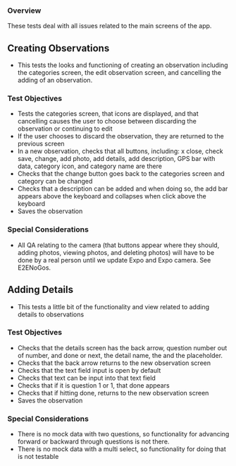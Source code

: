 ### Overview

These tests deal with all issues related to the main screens of the app.

## Creating Observations

- This tests the looks and functioning of creating an observation including the categories screen, the edit observation screen, and cancelling the adding of an observation.

### Test Objectives

- Tests the categories screen, that icons are displayed, and that cancelling causes the user to choose between discarding the observation or continuing to edit
- If the user chooses to discard the observation, they are returned to the previous screen
- In a new observation, checks that all buttons, including: x close, check save, change, add photo, add details, add description, GPS bar with data, category icon, and category name are there
- Checks that the change button goes back to the categories screen and category can be changed
- Checks that a description can be added and when doing so, the add bar appears above the keyboard and collapses when click above the keyboard
- Saves the observation

### Special Considerations

- All QA relating to the camera (that buttons appear where they should, adding photos, viewing photos, and deleting photos) will have to be done by a real person until we update Expo and Expo camera. See E2ENoGos.

## Adding Details

- This tests a little bit of the functionality and view related to adding details to observations

### Test Objectives

- Checks that the details screen has the back arrow, question number out of number, and done or next, the detail name, the and the placeholder.
- Checks that the back arrow returns to the new observation screen
- Checks that the text field input is open by default
- Checks that text can be input into that text field
- Checks that if it is question 1 or 1, that done appears
- Checks that if hitting done, returns to the new observation screen
- Saves the observation

### Special Considerations

- There is no mock data with two questions, so functionality for advancing forward or backward through questions is not there.
- There is no mock data with a multi select, so functionality for doing that is not testable
